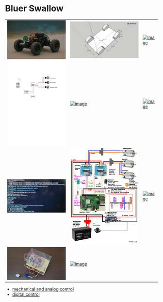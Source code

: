 # Bluer Swallow

|   |   |   |
| --- | --- | --- |
| [![image](https://github.com/kamangir/assets/blob/main/bluer-ugv/bluer-light.png?raw=true)](https://github.com/kamangir/assets/blob/main/bluer-ugv/bluer-light.png?raw=true) | [![image](../../diagrams/bluer-swallow/3d-design.png)](../../diagrams/bluer-swallow/3d-design.stl) | [![image](https://github.com/kamangir/assets2/blob/main/bluer-swallow/20250605_180136.jpg?raw=true)](https://github.com/kamangir/assets2/blob/main/bluer-swallow/20250605_180136.jpg?raw=true) |
| [![image](../../diagrams/bluer-swallow/analog.png)](../../diagrams/bluer-swallow/analog.svg) | [![image](https://github.com/kamangir/assets2/blob/main/bluer-swallow/20250608_144453.jpg?raw=true)](https://github.com/kamangir/assets2/blob/main/bluer-swallow/20250608_144453.jpg?raw=true) | [![image](https://github.com/kamangir/assets2/blob/main/bluer-swallow/20250609_164433.jpg?raw=true)](https://github.com/kamangir/assets2/blob/main/bluer-swallow/20250609_164433.jpg?raw=true) |
| [![image](https://github.com/kamangir/assets2/blob/main/bluer-swallow/20250611_100917.jpg?raw=true)](https://github.com/kamangir/assets2/blob/main/bluer-swallow/20250611_100917.jpg?raw=true) | [![image](../../diagrams/bluer-swallow/digital.png)](../../diagrams/bluer-swallow/digital.svg) | [![image](https://github.com/kamangir/assets2/blob/main/bluer-swallow/20250614_114954.jpg?raw=true)](https://github.com/kamangir/assets2/blob/main/bluer-swallow/20250614_114954.jpg?raw=true) |
| [![image](https://github.com/kamangir/assets2/blob/main/bluer-swallow/20250615_192339.jpg?raw=true)](https://github.com/kamangir/assets2/blob/main/bluer-swallow/20250615_192339.jpg?raw=true) | [![image](https://github.com/kamangir/assets2/blob/main/bluer-swallow/20250616_134654.jpg?raw=true)](https://github.com/kamangir/assets2/blob/main/bluer-swallow/20250616_134654.jpg?raw=true) |  |

- [mechanical and analog control](./bluer-swallow-analog.md)
- [digital control](./bluer-swallow-digital.md)
